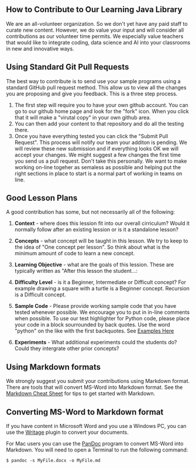 ## How to Contribute to Our Learning Java Library

We are an all-volunteer organization.  So we don't yet have any paid staff to curate new content.  However, we do value your input and will consider all contributions as our volunteer time permits.  We especially value teachers that would like to integrate coding, data science and AI into your classrooms in new and innovative ways.

## Using Standard Git Pull Requests
The best way to contribute is to send use your sample programs using a standard GitHub pull request method.  This allow us to view all the changes you are proposing and give you feedback.  This is a three step process.
1. The first step will require you to have your own github account.  You can go to our github home page and look for the "fork" icon.  When you click that it will make a "virutal copy" in your own github area.
2. You can then add your content to that repository and do all the testing there.
3. Once you have everything tested you can click the "Submit Pull Request".  This process will notify our team your additon is pending.  We will review these new submission and if everything looks OK we will accept your changes.  We might suggest a few changes the first time you send us a pull request.  Don't take this personally.  We want to make working on-line togeher as semaless as possible and helping put the right sections in place to start is a normal part of working in teams on line.

## Good Lesson Plans

A good contribution has some, but not necessarily all of the following:

1. **Context** - where does this lession fit into our overall cirriculum?  Would it normally follow after an existing lession or is it a standalone lesson?

2. **Concepts** - what concept will be taught in this lesson.  We try to keep to the idea of "One concept per lesson".  So think about what is the minimum amount of code to learn a new concept.

3. **Learning Objective** - what are the goals of this lession.  These are typically written as "After this lesson the student...:

4. **Difficulty Level** - is it a Beginner, Intermediate or Difficult 
concept?  For example drawing a square with a turtle is a Beginner concept.  Recursion is a Difficult concept.

4. **Sample Code** - Please provide working sample code that you have tested whenever possible.  We encourage you to put in in-line comments when possible.  To use our test highlighter for Python code, please place your code in a block sourrounded by back quotes.  Use the word "python" on the like with the first backquotes.  See [Examples Here](https://squidfunk.github.io/mkdocs-material/extensions/codehilite/)

5. **Experiments** - What additional experiments could the students do?  Could they intergrate other prior concepts?

## Using Markdown formats
We strongly suggest you submit your contributions using Markdown format.  There are tools that will convert MS-Word into Markdown format.  See the [Markdown Cheat Sheet](https://www.markdownguide.org/cheat-sheet/) for tips to get started with Markdown.

## Converting MS-Word to Markdown format
If you have content in Microsoft Word and you use a Windows PC, you can use the [Writage](http://www.writage.com/) plugin to convert your documents.  

For Mac users you can use the [PanDoc](https://pandoc.org/) program to convert MS-Word into Markdown.  You will need to open a Terminal to run the following command:
```unix
$ pandoc -s MyFile.docx -o MyFile.md
```

